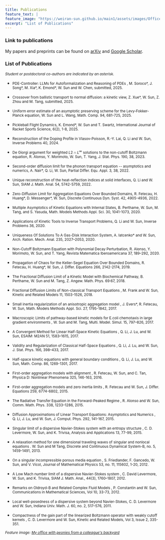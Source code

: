 ```yaml
---
title: Publications
feature_text: |
feature_image: "https://weiran-sun.github.io/main1/assets/images/Office.png"
excerpt: "List of Publications"
---
```


### Link to publications

My papers and preprints can be found on [arXiv](https://arxiv.org/search/?query=%22Weiran+Sun%22&searchtype=all&source=header) and [Google Scholar](https://scholar.google.com/citations?user=Kc3N_kQAAAAJ&hl=en).  

### List of Publications 

<small><em>Student or postdoctoral co-authors are indicated by an asterisk.</em></small>
- <small>PDE-Controller: LLMs for Autoformalization and Reasoning of PDEs , M. Soroco\*, J. Song\*, M. Xia\*, K. Emond\*, W. Sun and W. Chen, submitted, 2025. </small>  

- <small>Crossover from ballistic transport to normal diffusion: a kinetic view, Z. Xue\*, W. Sun, Z. Zhou and M. Tang, submitted, 2025.</small>  

- <small>Uniform error estimate of an asymptotic preserving scheme for the Levy-Fokker-Planck equation, W. Sun and L. Wang, Math. Comp. 94, 681-725, 2025.</small>  

- <small>Pickleball Flight Dynamics, K. Emond\*, W. Sun and T. Swartz, International Journal of Racket Sports Science, 6(2), 1-8, 2025.</small>  

- <small>Reconstruction of the Doping Profile in Vlasov-Poisson, R.-Y. Lai, Q. Li and W. Sun, Inverse Problems 40, 2024.</small>  

- <small>De Giorgi argument for weighted $L2 \cap L^\infty$ solutions to the non-cutoff Boltzmann equation, R. Alonso, Y. Morimoto, W. Sun, T. Yang, J. Stat. Phys. 190, 38, 2023.</small>  

- <small>Second-order diffusion limit for the phonon transport equation -- asymptotics and numerics, A. Nair\*, Q. Li, W. Sun, Partial Differ. Equ. Appl. 3, 38, 2022.</small> 

- <small>Unique reconstruction of the heat-reflection indices at solid interfaces, Q. Li and W. Sun, SIAM J. Math. Anal. 54, 5742-5759, 2022.</small> 

- <small>Zero-Diffusion Limit for Aggregation Equations Over Bounded Domains, R. Fetecau, H. Huang\*, D. Messenger\*, W. Sun, Discrete Continuous Dyn. Syst. 42, 4905-4936, 2022.</small> 

- <small>Multiple Asymptotics of Kinetic Equations with Internal States, B. Perthame, W. Sun, M. Tang, and S. Yasuda, Math. Models Methods Appl. Sci. 30, 1041-1073, 2020.</small> 

- <small>Applications of Kinetic Tools to Inverse Transport Problems, Q. Li and W. Sun, Inverse Problems 36, 2020.</small> 

- <small>Uniqueness Of Solutions To A Gas-Disk Interaction System, A. Iatcenko\* and W. Sun, Arch. Ration. Mech. Anal. 235, 2027–2053, 2020.</small> 

- <small>Non-Cutoff Boltzmann Equation with Polynomial Decay Perturbation, R. Alonso, Y. Morimoto, W. Sun, and T. Yang, Revista Matematica Iberoamericana 37, 189–292, 2020.</small> 

- <small>Propagation of Chaos for the Keller-Segel Equation Over Bounded Domains, R. Fetecau, H. Huang\*, W. Sun, J. Differ. Equations 266, 2142-2174, 2019.</small>  

- <small>The Fractional Diffusion Limit of a Kinetic Model with Biochemical Pathway, B. Perthame, W. Sun and M. Tang, Z. Angew. Math. Phys. 69:67, 2018.</small> 

- <small>Fractional Diffusion Limits of Non-classical Transport Equations , M. Frank and W. Sun, Kinetic and Related Models 11, 1503-1526, 2018.</small> 

- <small>Small inertia regularization of an anisotropic aggregation model , J. Evers\*, R. Fetecau, W. Sun, Math. Models Methods Appl. Sci. 27, 1795-1842, 2017.</small> 

- <small>Macroscopic Limits of pathway-based kinetic models for E.coli chemotaxis in large gradient environments , W. Sun and M. Tang, Multi. Model. Simul. 15, 797–826, 2017.</small> 

- <small>A Convergent Method for Linear Half-Space Kinetic Equations , Q. Li, J. Lu, and W. Sun, ESAIM: M2AN 51, 1583–1615, 2017.</small>  

- <small>Validity and Regularization of Classical Half-Space Equations , Q. Li, J. Lu, and W. Sun, J. Stat. Phys. 166, 398–433, 2017.</small> 

- <small>Half-space kinetic equations with general boundary conditions , Q. Li, J. Lu, and W. Sun, Math. Comp. 86, 1269-1301, 2017.</small> 

- <small>First-order aggregation models with alignment , R. Fetecau, W. Sun, and C. Tan, Physica D: Nonlinear Phenomena 325, 146-163, 2016.</small> 

- <small>First-order aggregation models and zero inertia limits , R. Fetecau and W. Sun, J. Differ. Equations 259, 6774-6802, 2015.</small> 

- <small>The Radiative Transfer Equation in the Forward-Peaked Regime , R. Alonso and W. Sun, Comm. Math. Phys. 338, 1233–1286, 2015.</small> 

- <small>Diffusion Approximations of Linear Transport Equations: Asymptotics and Numerics , Q. Li, J. Lu, and W. Sun, J. Comput. Phys. 292, 141-167, 2015.</small> 

- <small>Singular limit of a dispersive Navier-Stokes system with an entropy structure , C. D. Levermore, W. Sun, and K. Trivisa, Analysis and Applications 13, 77-99, 2015.</small>  

- <small>A relaxation method for one dimensional traveling waves of singular and nonlocal equations . W. Sun and M Tang, Discrete and Continuous Dynamical System-B, no. 5, 1459-1491, 2013.</small> 

- <small>On a singular incompressible porous media equation , S. Friedlander, F. Gancedo, W. Sun, and V. Vicol, Journal of Mathematical Physics 53, no. 11, 115602, 1-20, 2012.</small> 

- <small>A Low Mach number limit of a dispersive Navier-Stokes system , C. David Levermore, W. Sun, and K. Trivisa, SIAM J. Math. Anal., 44(3), 1760–1807, 2012.</small> 

- <small>Remarks on Oldroyd-B and Related Complex Fluid Models , P. Constantin and W. Sun, Communications in Mathematical Sciences, Vol 10, 33-73, 2012.</small> 

- <small>Local well-posedness of a dispersive system beyond Navier-Stokes, C. D. Levermore and W. Sun, Indiana Univ. Math. J. 60, no. 2, 517–576, 2011.</small> 

- <small>Compactness of the gain part of the linearized Boltzmann operator with weakly cutoff kernels , C. D. Levermore and W. Sun, Kinetic and Related Models, Vol 3, Issue 2, 335-351.</small>  



<small><em>Feature image: [My office with peonies from a colleague's backyard](https://weiran-sun.github.io/main1/assets/images/Office.png)</em></small>

